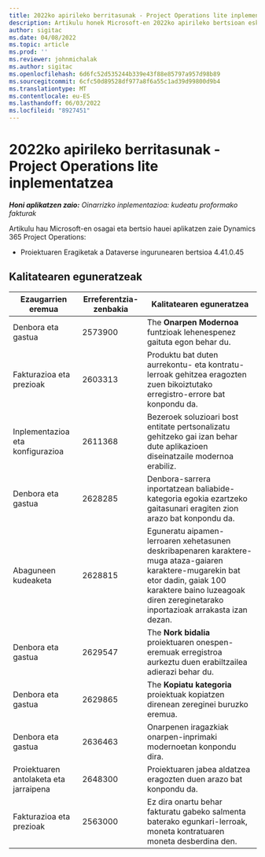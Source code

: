 ```yaml
---
title: 2022ko apirileko berritasunak - Project Operations lite inplementatzea
description: Artikulu honek Microsoft-en 2022ko apirileko bertsioan eskuragarri dauden kalitate eguneratzeei buruzko informazioa eskaintzen du Dynamics 365 Project Operations lite inplementazioa.
author: sigitac
ms.date: 04/08/2022
ms.topic: article
ms.prod: ''
ms.reviewer: johnmichalak
ms.author: sigitac
ms.openlocfilehash: 6d6fc52d535244b339e43f88e85797a957d98b89
ms.sourcegitcommit: 6cfc50d89528df977a8f6a55c1ad39d99800d9b4
ms.translationtype: MT
ms.contentlocale: eu-ES
ms.lasthandoff: 06/03/2022
ms.locfileid: "8927451"
---
```

# <a name="whats-new-april-2022---project-operations-lite-deployment"></a>2022ko apirileko berritasunak - Project Operations lite inplementatzea

_**Honi aplikatzen zaio:** Oinarrizko inplementazioa: kudeatu proformako fakturak_

Artikulu hau Microsoft-en osagai eta bertsio hauei aplikatzen zaie Dynamics 365 Project Operations:

- Proiektuaren Eragiketak a Dataverse ingurunearen bertsioa 4.41.0.45

## <a name="quality-updates"></a>Kalitatearen eguneratzeak

| Ezaugarrien eremua | Erreferentzia-zenbakia | Kalitatearen eguneratzea |
| --- | --- | --- |
| Denbora eta gastua | 2573900 | The **Onarpen Modernoa** funtzioak lehenespenez gaituta egon behar du. |
| Fakturazioa eta prezioak | 2603313 | Produktu bat duten aurrekontu- eta kontratu-lerroak gehitzea eragozten zuen bikoiztutako erregistro-errore bat konpondu da. |
| Inplementazioa eta konfigurazioa | 2611368 | Bezeroek soluzioari bost entitate pertsonalizatu gehitzeko gai izan behar dute aplikazioen diseinatzaile modernoa erabiliz. |
| Denbora eta gastua | 2628285 | Denbora-sarrera inportatzean baliabide-kategoria egokia ezartzeko gaitasunari eragiten zion arazo bat konpondu da. |
|   Abaguneen kudeaketa| 2628815 | Eguneratu aipamen-lerroaren xehetasunen deskribapenaren karaktere-muga ataza-gaiaren karaktere-mugarekin bat etor dadin, gaiak 100 karaktere baino luzeagoak diren zereginetarako inportazioak arrakasta izan dezan. |
| Denbora eta gastua| 2629547 | The **Nork bidalia** proiektuaren onespen-eremuak erregistroa aurkeztu duen erabiltzailea adierazi behar du. |
| Denbora eta gastua| 2629865 | The **Kopiatu kategoria** proiektuak kopiatzen direnean zereginei buruzko eremua. |
| Denbora eta gastua| 2636463 | Onarpenen iragazkiak onarpen-inprimaki modernoetan konpondu dira. |
| Proiektuaren antolaketa eta jarraipena | 2648300 | Proiektuaren jabea aldatzea eragozten duen arazo bat konpondu da. |
| Fakturazioa eta prezioak | 2563000 | Ez dira onartu behar fakturatu gabeko salmenta baterako egunkari-lerroak, moneta kontratuaren moneta desberdina den. |

